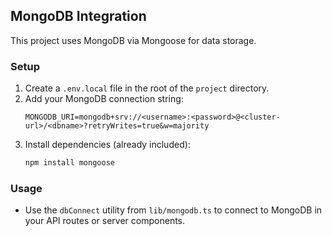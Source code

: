 
## MongoDB Integration

This project uses MongoDB via Mongoose for data storage.

### Setup
1. Create a `.env.local` file in the root of the `project` directory.
2. Add your MongoDB connection string:
   ```env
   MONGODB_URI=mongodb+srv://<username>:<password>@<cluster-url>/<dbname>?retryWrites=true&w=majority
   ```
3. Install dependencies (already included):
   ```bash
   npm install mongoose
   ```

### Usage
- Use the `dbConnect` utility from `lib/mongodb.ts` to connect to MongoDB in your API routes or server components. 